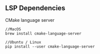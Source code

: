 ## LSP Dependencies

CMake language server
```
//MacOS
brew install cmake-language-server

//Ubuntu / Linux
pip install --user cmake-language-server

```



